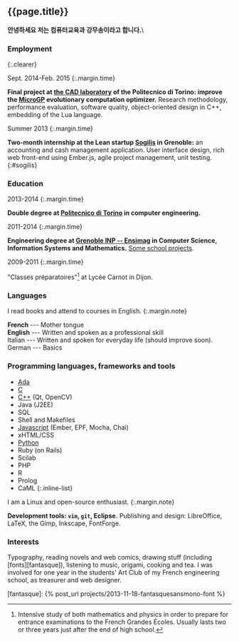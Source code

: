 {{page.title}}
--------------

**안녕하세요 저는 컴퓨터교육과 강무송이라고 합니다.**\\

### Employment
{:.clearer}

Sept. 2014-Feb. 2015
{:.margin.time}

**Final project at [the CAD laboratory](http://www.cad.polito.it/) of the
Politecnico di Torino: improve the [MicroGP](http://ugp3.sourceforge.net/) evolutionary computation
optimizer.** Research methodology, performance evaluation, software quality,
object-oriented design in C++, embedding of the Lua language. 

Summer 2013
{:.margin.time}

**Two-month internship at the Lean startup [Sogilis](http://sogilis.com/) in
Grenoble:** an accounting and cash management application. User interface
design, rich web front-end using Ember.js, agile project management, unit testing.
{:#sogilis}


### Education

2013-2014
{:.margin.time}

**Double degree at [Politecnico di Torino](http://www.polito.it) in computer engineering.**

2011-2014
{:.margin.time}

**Engineering degree at [Grenoble INP --
Ensimag](http://ensimag.grenoble-inp.fr) in Computer Science, Information
Systems and Mathematics.** [Some school projects](projects.html#school).

2009-2011
{:.margin.time}

"Classes préparatoires"[^prepa] at Lycée Carnot in Dijon.

[^prepa]:
    Intensive study of both mathematics and physics in order to prepare for
    entrance examinations to the French Grandes Écoles. Usually lasts two or
    three years just after the end of high school.


### Languages

I read books and attend to courses in English.
{:.margin.note}

**French** --- Mother tongue<br />
**English** --- Written and spoken as a professional skill<br />
Italian --- Written and spoken for everyday life (should improve soon).<br/>
German --- Basics



### Programming languages, frameworks and tools

* <a href="{% post_url projects/2013-01-15-compiler-for-java-subset %}" title="Example project: a compiler">Ada</a>
* <a href="{% post_url projects/2012-12-10-various-c-projects %}" title="Example project: a shell">C</a>
* <a href="{% post_url projects/2013-06-12-AgileTouch-distributed-scrum %}" title="Example project: augmented agile backlog">C++</a> (Qt, OpenCV)
* Java (J2EE)
* SQL
* Shell and Makefiles
* <a href="#sogilis" title="Example project: accounting application">Javascript</a> (Ember, EPF, Mocha, Chai)
* xHTML/CSS
* <a href="{% post_url projects/2013-06-14-robair %}" title="Example project: a robot">Python</a>
* Ruby (on Rails)
* Scilab
* PHP
* R
* Prolog
* CaML
{:.inline-list}


I am a Linux and open-source enthusiast.
{:.margin.note}

**Development tools: `vim`, `git`, Eclipse.**
Publishing and design: LibreOffice, LaTeX, the Gimp, Inkscape, FontForge.

### Interests

Typography, reading novels and web comics, drawing stuff (including
[fonts][fantasque]), listening to music, origami, cooking and tea.
I was involved for one year in the students' Art Club of my
French engineering school, as treasurer and web designer.

[fantasque]: {% post_url projects/2013-11-18-fantasquesansmono-font %}
